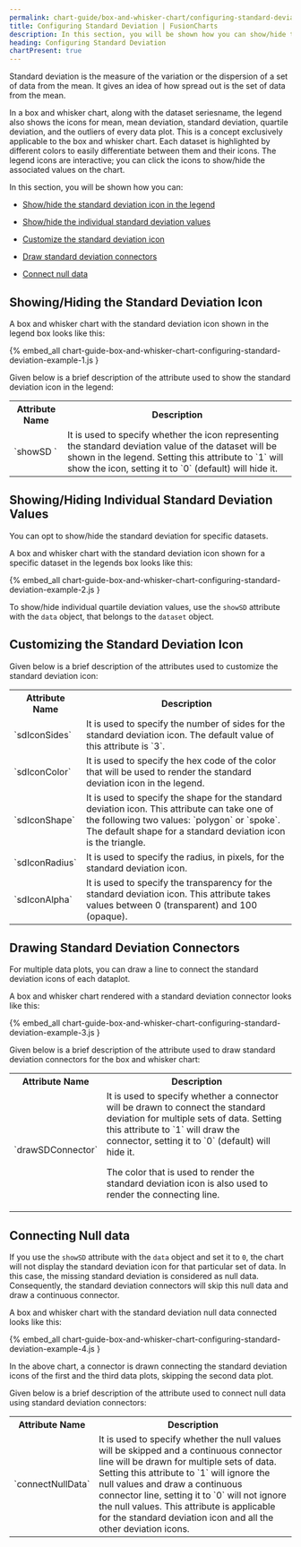 ```yaml
---
permalink: chart-guide/box-and-whisker-chart/configuring-standard-deviation.html
title: Configuring Standard Deviation | FusionCharts
description: In this section, you will be shown how you can show/hide the standard deviation icon in the legend, show/hide the individual standard deviation values, etc
heading: Configuring Standard Deviation
chartPresent: true
---
```


Standard deviation is the measure of the variation or the dispersion of a set of data from the mean. It gives an idea of how spread out is the set of data from the mean.

In a box and whisker chart, along with the dataset seriesname, the legend also shows the icons for mean, mean deviation, standard deviation, quartile deviation, and the outliers of every data plot. This is a concept exclusively applicable to the box and whisker chart. Each dataset is highlighted by different colors to easily differentiate between them and their icons. The legend icons are interactive; you can click the icons to show/hide the associated values on the chart.

In this section, you will be shown how you can:

* <a href="{{ site.baseurl }}chart-guide/box-and-whisker-chart/configuring-standard-deviation.html#showinghiding-the-standard-deviation-icon">Show/hide the standard deviation icon in the legend</a>

* <a href="{{ site.baseurl }}chart-guide/box-and-whisker-chart/configuring-standard-deviation.html#showinghiding-individual-standard-deviation-values">Show/hide the individual standard deviation values</a>

* <a href="{{ site.baseurl }}chart-guide/box-and-whisker-chart/configuring-standard-deviation.html#customizing-the-standard-deviation-icon">Customize the standard deviation icon</a>

* <a href="{{ site.baseurl }}chart-guide/box-and-whisker-chart/configuring-standard-deviation.html#drawing-standard-deviation-connectors">Draw standard deviation connectors</a>

* <a href="{{ site.baseurl }}chart-guide/box-and-whisker-chart/configuring-standard-deviation.html#connecting-null-data">Connect null data</a>

## Showing/Hiding the Standard Deviation Icon

A box and whisker chart with the standard deviation icon shown in the legend box looks like this:

{% embed_all chart-guide-box-and-whisker-chart-configuring-standard-deviation-example-1.js }

Given below is a brief description of the attribute used to show the standard deviation icon in the legend:

<table>
  <tr>
    <th>Attribute Name</th>
    <th>Description</th>
  </tr>
  <tr>
    <td>`showSD `</td>
    <td>It is used to specify whether the icon representing the standard deviation value of the dataset will be shown in the legend. Setting this attribute to `1` will show the icon, setting it to `0` (default) will hide it.</td>
  </tr>
</table>


## Showing/Hiding Individual Standard Deviation Values

You can opt to show/hide the standard deviation for specific datasets.

A box and whisker chart with the standard deviation icon shown for a specific dataset in the legends box looks like this:

{% embed_all chart-guide-box-and-whisker-chart-configuring-standard-deviation-example-2.js }

To show/hide individual quartile deviation values, use the `showSD` attribute with the `data` object, that belongs to the `dataset` object.


## Customizing the Standard Deviation Icon

Given below is a brief description of the attributes used to customize the standard deviation icon:

<table>
  <tr>
    <th>Attribute Name</th>
    <th>Description</th>
  </tr>
  <tr>
    <td>`sdIconSides`</td>
    <td>It is used to specify the number of sides for the standard deviation icon. The default value of this attribute is `3`.</td>
  </tr>
  <tr>
    <td>`sdIconColor`</td>
    <td>It is used to specify the hex code of the color that will be used to render the standard deviation icon in the legend.</td>
  </tr>
  <tr>
    <td>`sdIconShape`</td>
    <td>It is used to specify the shape for the standard deviation icon. This attribute can take one of the following two values: `polygon` or `spoke`.  The default shape for a standard deviation icon is the triangle.</td>
  </tr>
  <tr>
    <td>`sdIconRadius`</td>
    <td>It is used to specify the radius, in pixels, for the standard deviation icon.</td>
  </tr>
  <tr>
    <td>`sdIconAlpha`</td>
    <td>It is used to specify the transparency for the standard deviation icon. This attribute takes values between 0 (transparent) and 100 (opaque).</td>
  </tr>
</table>


## Drawing Standard Deviation Connectors

For multiple data plots, you can draw a line to connect the standard deviation icons of each dataplot.

A box and whisker chart rendered with a standard deviation connector looks like this:

{% embed_all chart-guide-box-and-whisker-chart-configuring-standard-deviation-example-3.js }

Given below is a brief description of the attribute used to draw standard deviation connectors for the box and whisker chart:

<table>
  <tr>
    <th>Attribute Name</th>
    <th>Description</th>
  </tr>
  <tr>
    <td>`drawSDConnector`</td>
    <td>It is used to specify whether a connector will be drawn to connect the standard deviation for multiple sets of data. Setting this attribute to `1` will draw the connector, setting it to `0` (default) will hide it.

The color that is used to render the standard deviation icon is also used to render the connecting line.</td>
  </tr>
</table>


## Connecting Null data

If you use the `showSD` attribute with the `data` object and set it to `0`, the chart will not display the standard deviation icon for that particular set of data. In this case, the missing standard deviation is considered as null data. Consequently, the standard deviation connectors will skip this null data and draw a continuous connector.

A box and whisker chart with the standard deviation null data connected looks like this:

{% embed_all chart-guide-box-and-whisker-chart-configuring-standard-deviation-example-4.js }

In the above chart, a connector is drawn connecting the standard deviation icons of the first and the third data plots, skipping the second data plot.

Given below is a brief description of the attribute used to connect null data using standard deviation connectors:

<table>
  <tr>
    <th>Attribute Name</th>
    <th>Description</th>
  </tr>
  <tr>
    <td>`connectNullData`</td>
    <td>It is used to specify whether the null values will be skipped and a continuous connector line will be drawn for multiple sets of data. Setting this attribute to `1` will ignore the null values and draw a continuous connector line, setting it to `0` will not ignore the null values.
This attribute is applicable for the standard deviation icon and all the other deviation icons.</td>
  </tr>
</table>